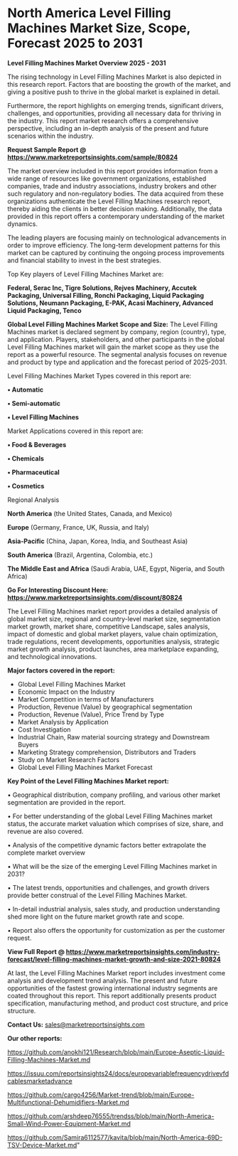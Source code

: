 # North America Level Filling Machines Market Size, Scope, Forecast 2025 to 2031

<Strong> Level Filling Machines Market Overview 2025 - 2031</strong>

The rising technology in Level Filling Machines Market is also depicted in this research report. Factors that are boosting the growth of the market, and giving a positive push to thrive in the global market is explained in detail.

Furthermore, the report highlights on emerging trends, significant drivers, challenges, and opportunities, providing all necessary data for thriving in the industry. This report market research offers a comprehensive perspective, including an in-depth analysis of the present and future scenarios within the industry.

<strong>Request Sample Report @ <a href=https://www.marketreportsinsights.com/sample/80824>https://www.marketreportsinsights.com/sample/80824</a></strong>

The market overview included in this report provides information from a wide range of resources like government organizations, established companies, trade and industry associations, industry brokers and other such regulatory and non-regulatory bodies. The data acquired from these organizations authenticate the Level Filling Machines research report, thereby aiding the clients in better decision making. Additionally, the data provided in this report offers a contemporary understanding of the market dynamics.

The leading players are focusing mainly on technological advancements in order to improve efficiency. The long-term development patterns for this market can be captured by continuing the ongoing process improvements and financial stability to invest in the best strategies.

Top Key players of Level Filling Machines Market are:

<strong>Federal, Serac Inc, Tigre Solutions, Rejves Machinery, Accutek Packaging, Universal Filling, Ronchi Packaging, Liquid Packaging Solutions, Neumann Packaging, E-PAK, Acasi Machinery, Advanced Liquid Packaging, Tenco</strong>

<strong><b>Global Level Filling Machines Market Scope and Size:</b></strong>
The Level Filling Machines market is declared segment by company, region (country), type, and application. Players, stakeholders, and other participants in the global Level Filling Machines market will gain the market scope as they use the report as a powerful resource. The segmental analysis focuses on revenue and product by type and application and the forecast period of 2025-2031.

Level Filling Machines Market Types covered in this report are:

<strong>• Automatic

• Semi-automatic

• Level Filling Machines</strong>

Market Applications covered in this report are:

<strong>• Food & Beverages

• Chemicals

• Pharmaceutical

• Cosmetics</strong> 

Regional Analysis

<strong>North America</strong> (the United States, Canada, and Mexico)

<strong>Europe</strong> (Germany, France, UK, Russia, and Italy)

<strong>Asia-Pacific</strong> (China, Japan, Korea, India, and Southeast Asia)

<strong>South America</strong> (Brazil, Argentina, Colombia, etc.)

<strong>The Middle East and Africa</strong> (Saudi Arabia, UAE, Egypt, Nigeria, and South Africa)

<strong>Go For Interesting Discount Here: <a href=https://www.marketreportsinsights.com/discount/80824>https://www.marketreportsinsights.com/discount/80824</a></strong>

The Level Filling Machines market report provides a detailed analysis of global market size, regional and country-level market size, segmentation market growth, market share, competitive Landscape, sales analysis, impact of domestic and global market players, value chain optimization, trade regulations, recent developments, opportunities analysis, strategic market growth analysis, product launches, area marketplace expanding, and technological innovations.

<strong><b>Major factors covered in the report:</b></strong>
<ul>
  <li>Global Level Filling Machines Market </li>
  <li>Economic Impact on the Industry</li>
  <li>Market Competition in terms of Manufacturers</li>
  <li>Production, Revenue (Value) by geographical segmentation</li>
  <li>Production, Revenue (Value), Price Trend by Type</li>
  <li>Market Analysis by Application</li>
  <li>Cost Investigation</li>
  <li>Industrial Chain, Raw material sourcing strategy and Downstream Buyers</li>
  <li>Marketing Strategy comprehension, Distributors and Traders</li>
  <li>Study on Market Research Factors</li>
  <li>Global Level Filling Machines Market Forecast</li>
</ul>

<strong><b>Key Point of the Level Filling Machines Market report:</b></strong>

• Geographical distribution, company profiling, and various other market segmentation are provided in the report.

• For better understanding of the global Level Filling Machines market status, the accurate market valuation which comprises of size, share, and revenue are also covered.

• Analysis of the competitive dynamic factors better extrapolate the complete market overview

• What will be the size of the emerging Level Filling Machines market in 2031?

• The latest trends, opportunities and challenges, and growth drivers provide better construal of the Level Filling Machines Market.

• In-detail industrial analysis, sales study, and production understanding shed more light on the future market growth rate and scope.

• Report also offers the opportunity for customization as per the customer request.

<strong><b>View Full Report @ <a href=https://www.marketreportsinsights.com/industry-forecast/level-filling-machines-market-growth-and-size-2021-80824>https://www.marketreportsinsights.com/industry-forecast/level-filling-machines-market-growth-and-size-2021-80824</a></b></strong>


At last, the Level Filling Machines Market report includes investment come analysis and development trend analysis. The present and future opportunities of the fastest growing international industry segments are coated throughout this report. This report additionally presents product specification, manufacturing method, and product cost structure, and price structure.

<strong>Contact Us:</strong>
sales@marketreportsinsights.com

<strong>Our other reports:</strong>

<a href=https://github.com/anokhi121/Research/blob/main/Europe-Aseptic-Liquid-Filling-Machines-Market.md>https://github.com/anokhi121/Research/blob/main/Europe-Aseptic-Liquid-Filling-Machines-Market.md</a>

<a href=https://issuu.com/reportsinsights24/docs/europevariablefrequencydrivevfdcablesmarketadvance>https://issuu.com/reportsinsights24/docs/europevariablefrequencydrivevfdcablesmarketadvance</a>

<a href=https://github.com/cargo4256/Market-trend/blob/main/Europe-Multifunctional-Dehumidifiers-Market.md>https://github.com/cargo4256/Market-trend/blob/main/Europe-Multifunctional-Dehumidifiers-Market.md</a>

<a href=https://github.com/arshdeep76555/trendss/blob/main/North-America-Small-Wind-Power-Equipment-Market.md>https://github.com/arshdeep76555/trendss/blob/main/North-America-Small-Wind-Power-Equipment-Market.md</a>

<a href=https://github.com/Samira6112577/kavita/blob/main/North-America-69D-TSV-Device-Market.md>https://github.com/Samira6112577/kavita/blob/main/North-America-69D-TSV-Device-Market.md</a>"
